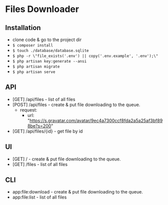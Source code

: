 # Files Downloader

## Installation

- clone code & go to the project dir
- `$ composer install`
- `$ touch ./database/database.sqlite`
- `$ php -r \"file_exists('.env') || copy('.env.example', '.env');\"`
- `$ php artisan key:generate --ansi`
- `$ php artisan migrate`
- `$ php artisan serve`

## API

- [GET] /api/files - list of all files
- [POST] /api/files - create & put file downloading to the queue. 
    * request:
        * url: "https://s.gravatar.com/avatar/9ec4a7300ccf8fda2a5a25af3bf898be?s=200"
- [GET] /api/files/{id} - get file by id

## UI

- [GET] / - create & put file downloading to the queue.
- [GET] /files - list of all files

## CLI

- app:file:download <url> - create & put file downloading to the queue.
- app:file:list - list of all files